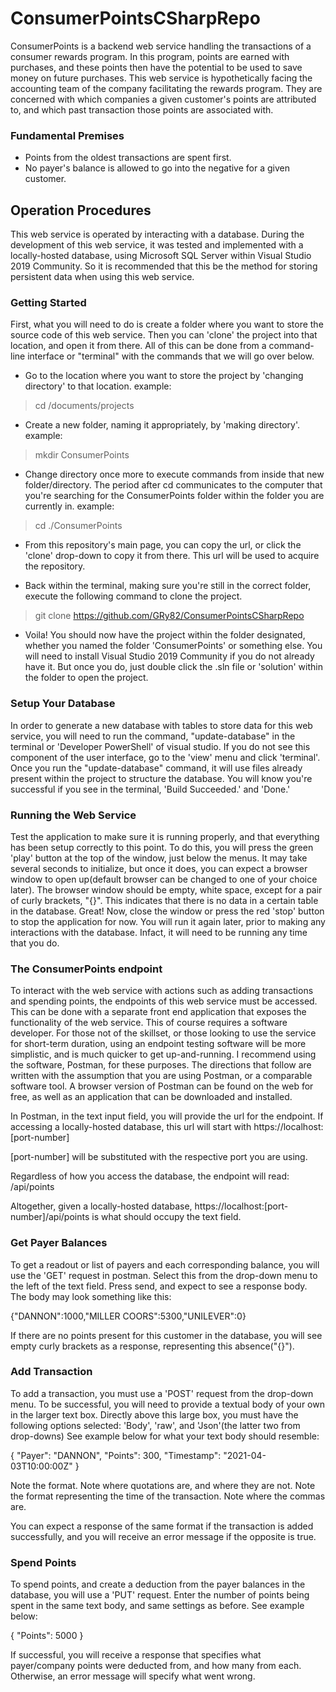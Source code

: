 # ConsumerPointsCSharpRepo
ConsumerPoints is a backend web service handling the transactions of a consumer rewards program. In this program, points are earned with purchases, and these points then have the potential to be used to save money on future purchases. This web service is hypothetically facing the accounting team of the company facilitating the rewards program. They are concerned with which companies a given customer's points are attributed to, and which past transaction those points are associated with.  

### Fundamental Premises
- Points from the oldest transactions are spent first.
- No payer's balance is allowed to go into the negative for a given customer.

## Operation Procedures
This web service is operated by interacting with a database. During the development of this web service, it was tested and implemented with a locally-hosted database, using Microsoft SQL Server within Visual Studio 2019 Community. So it is recommended that this be the method for storing persistent data when using this web service. 

### Getting Started
First, what you will need to do is create a folder where you want to store the source code of this web service. Then you can 'clone' the project into that location, and open it from there. All of this can be done from a command-line interface or "terminal" with the commands that we will go over below.

- Go to the location where you want to store the project by 'changing directory' to that location.
  example:
 > cd /documents/projects

- Create a new folder, naming it appropriately, by 'making directory'.
  example:
 > mkdir ConsumerPoints

- Change directory once more to execute commands from inside that new folder/directory. The period after cd communicates to the computer that you're searching for the ConsumerPoints folder within the folder you are currently in. 
  example:
 > cd ./ConsumerPoints

- From this repository's main page, you can copy the url, or click the 'clone' drop-down to copy it from there. This url will be used to acquire the repository.  

- Back within the terminal, making sure you're still in the correct folder, execute the following command to clone the project.
 
 > git clone https://github.com/GRy82/ConsumerPointsCSharpRepo

- Voila! You should now have the project within the folder designated, whether you named the folder 'ConsumerPoints' or something else. You will need to install Visual Studio 2019 Community if you do not already have it. But once you do, just double click the .sln file or 'solution' within the folder to open the project. 

### Setup Your Database
In order to generate a new database with tables to store data for this web service, you will need to run the command, "update-database" in the terminal or 'Developer PowerShell' of visual studio. If you do not see this component of the user interface, go to the 'view' menu and click 'terminal'. Once you run the "update-database" command, it will use files already present within the project to structure the database. You will know you're successful if you see in the terminal, 'Build Succeeded.' and 'Done.'

### Running the Web Service
Test the application to make sure it is running properly, and that everything has been setup correctly to this point. To do this, you will press the green 'play' button at the top of the window, just below the menus. It may take several seconds to initialize, but once it does, you can expect a browser window to open up(default browser can be changed to one of your choice later). The browser window should be empty, white space, except for a pair of curly brackets, "{}". This indicates that there is no data in a certain table in the database. Great! Now, close the window or press the red 'stop' button to stop the application for now. You will run it again later, prior to making any interactions with the database.  Infact, it will need to be running any time that you do. 

### The ConsumerPoints endpoint
To interact with the web service with actions such as adding transactions and spending points, the endpoints of this web service must be accessed.  This can be done with a separate front end application that exposes the functionality of the web service. This of course requires a software developer. For those not of the skillset, or those looking to use the service for short-term duration, using an endpoint testing software will be more simplistic, and is much quicker to get up-and-running. I recommend using the software, Postman, for these purposes. The directions that follow are written with the assumption that you are using Postman, or a comparable software tool. A browser version of Postman can be found on the web for free, as well as an application that can be downloaded and installed.

In Postman, in the text input field, you will provide the url for the endpoint.  If accessing a locally-hosted database, this url will start with https://localhost:[port-number]

[port-number] will be substituted with the respective port you are using. 

Regardless of how you access the database, the endpoint will read:  /api/points

Altogether, given a locally-hosted database, https://localhost:[port-number]/api/points is what should occupy the text field. 

### Get Payer Balances
To get a readout or list of payers and each corresponding balance, you will use the 'GET' request in postman. Select this from the drop-down menu to the left of the text field. Press send, and expect to see a response body. The body may look something like this:

{"DANNON":1000,"MILLER COORS":5300,"UNILEVER":0}

If there are no points present for this customer in the database, you will see empty curly brackets as a response, representing this absence("{}").

### Add Transaction
To add a transaction, you must use a 'POST' request from the drop-down menu. To be successful, you will need to provide a textual body of your own in the larger text box. Directly above this large box, you must have the following options selected: 'Body', 'raw', and 'Json'(the latter two from drop-downs) See example below for what your text body should resemble:

{
  "Payer": "DANNON",
  "Points": 300,
  "Timestamp": "2021-04-03T10:00:00Z"
}

Note the format. Note where quotations are, and where they are not. Note the format representing the time of the transaction. Note where the commas are. 

You can expect a response of the same format if the transaction is added successfully, and you will receive an error message if the opposite is true.

### Spend Points
To spend points, and create a deduction from the payer balances in the database, you will use a 'PUT' request. Enter the number of points being spent in the same text body, and same settings as before. See example below:

{
  "Points": 5000
}

If successful, you will receive a response that specifies what payer/company points were deducted from, and how many from each. Otherwise, an error message will specify what went wrong. 
